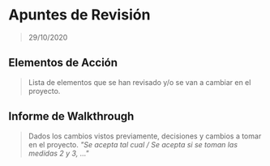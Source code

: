 # Apuntes de Revisión
> 29/10/2020

## Elementos de Acción
> Lista de elementos que se han revisado y/o se van a cambiar en el proyecto.

## Informe de Walkthrough
> Dados los cambios vistos previamente, decisiones y cambios a tomar en el proyecto.
> *"Se acepta tal cual / Se acepta si se toman las medidas 2 y 3, ..."* 
